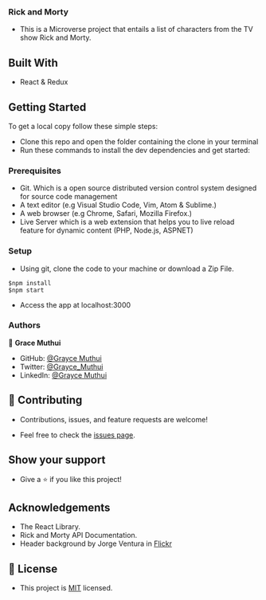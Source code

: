 ### Rick and Morty

- This is a Microverse project that entails a list of characters from the TV show Rick and Morty.

## Built With

- React & Redux

## Getting Started

To get a local copy follow these simple steps:

- Clone this repo and open the folder containing the clone in your terminal
- Run these commands to install the dev dependencies and get started:

### Prerequisites

- Git. Which is a open source distributed version control system designed for source code management
- A text editor (e.g Visual Studio Code, Vim, Atom & Sublime.)
- A web browser (e.g Chrome, Safari, Mozilla Firefox.)
- Live Server which is a web extension that helps you to live reload feature for dynamic content (PHP, Node.js, ASPNET)

### Setup

- Using git, clone the code to your machine or download a Zip File.

```
$npm install
$npm start
```

- Access the app at localhost:3000

### Authors

👤 **Grace Muthui**

- GitHub: [@Grayce Muthui](https://github.com/Graycemuthui)
- Twitter: [@Grayce_Muthui](https://twitter.com/Grayce_Muthui)
- LinkedIn: [@Grayce Muthui](https://www.linkedin.com/in/grayce-muthui/)

## 🤝 Contributing

- Contributions, issues, and feature requests are welcome!

- Feel free to check the [issues page](https://github.com/Graycemuthui/Rick-Morty/issues).

## Show your support

- Give a ⭐️ if you like this project!

## Acknowledgements

- The React Library.
- Rick and Morty API Documentation.
- Header background by Jorge Ventura in [Flickr](https://flic.kr/p/2f5unHq)

## 📝 License

- This project is [MIT](https://github.com/Graycemuthui/Rick-Morty/blob/dev/LICENSE) licensed.
